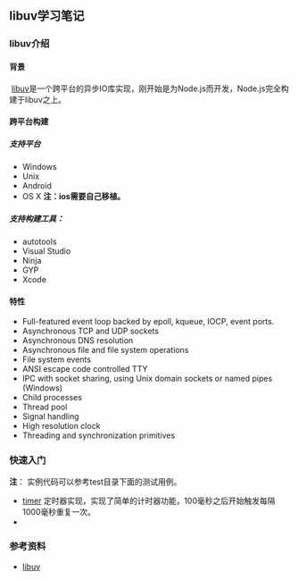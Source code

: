 ## libuv学习笔记

### libuv介绍

#### 背景

​	[libuv](http://libuv.org/)是一个跨平台的异步IO库实现，刚开始是为Node.js而开发，Node.js完全构建于libuv之上。

#### 跨平台构建

##### 支持平台

+ Windows
+ Unix
+ Android
+ OS X   **注：ios需要自己移植。**

##### 支持构建工具：

+ autotools
+ Visual Studio
+ Ninja
+ GYP
+ Xcode

#### 特性

- Full-featured event loop backed by epoll, kqueue, IOCP, event ports.
- Asynchronous TCP and UDP sockets
- Asynchronous DNS resolution
- Asynchronous file and file system operations
- File system events
- ANSI escape code controlled TTY
- IPC with socket sharing, using Unix domain sockets or named pipes (Windows)
- Child processes
- Thread pool
- Signal handling
- High resolution clock
- Threading and synchronization primitives

### 快速入门

**注**： 实例代码可以参考test目录下面的测试用例。

+ [timer](./timer/timer.c) 定时器实现，实现了简单的计时器功能，100毫秒之后开始触发每隔1000毫秒重复一次。
+ ​

### 参考资料

+ [libuv](http://libuv.org/)